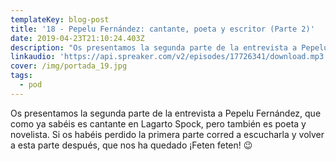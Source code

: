 ```yaml
---
templateKey: blog-post
title: '18 - Pepelu Fernández: cantante, poeta y escritor (Parte 2)'
date: 2019-04-23T21:10:24.403Z
description: "Os presentamos la segunda parte de la entrevista a Pepelu Fernández, que como ya sabéis es cantante en Lagarto Spock, pero también es poeta y novelista. Si os habéis perdido la primera parte corred a escucharla y volver a esta parte después, que nos ha quedado ¡Feten feten! \U0001F609\n\n"
linkaudio: 'https://api.spreaker.com/v2/episodes/17726341/download.mp3'
cover: /img/portada_19.jpg
tags:
  - pod
---
```

Os presentamos la segunda parte de la entrevista a Pepelu Fernández, que como ya sabéis es cantante en Lagarto Spock, pero también es poeta y novelista. Si os habéis perdido la primera parte corred a escucharla y volver a esta parte después, que nos ha quedado ¡Feten feten! 😉
